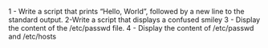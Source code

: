 1 - Write a script that prints “Hello, World”, followed by a new line to the standard output.
2-Write a script that displays a confused smiley 
3 - Display the content of the /etc/passwd file.
4 - Display the content of /etc/passwd and /etc/hosts
